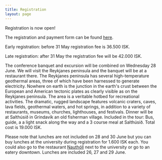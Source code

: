 ```yaml
---
title: Registration
layout: page
---
```


Registration is now open!

The registration and payment form can be found [here][registration].

Early registration: before 31 May registration fee is 36.500 ISK.

Late registration: after 31 May the registration fee will be 42.000 ISK.

The conference banquet and excursion will be combined on Wednesday 28 June. We
will visit the Reykjanes peninsula and the banquet will be at a restaurant
there. The Reykjanes peninsula has several high-temperature geothermal areas,
three of which have been harnessed to generate electricity. Nowhere on earth is
the junction in the earth's crust between the European and American tectonic
plates as clearly visible as on the Reykjanes peninsula. The area is a veritable
hotbed for recreational activities. The dramatic, rugged landscape features
volcanic craters, caves, lava fields, geothermal waters, and hot springs, in
addition to a variety of restaurants, museums, churches, lighthouses, and
festivals.  Dinner will be at Salthúsið in Grindavík an old fisherman village.
Included in the tour: Bus, guide, a a light snack along the way and a 3 course
meal at Salthúsið. Total cost is 19.000 ISK.

Please note that lunches are not included on 28 and 30 June but you can buy
lunches at the university during registration for 1.600 ISK each. You could also
go to the restaurant [Nauthóll][nautholl] next to the university or go to an
eatery downtown. Lunches are included 26, 27 and 29 June.


[registration]: http://www.eventure-online.com/eventure/externalLogin.do?congress=69_1724&&cat=1&username=create&password=create
[nautholl]: http://nautholl.is/?lang=en
